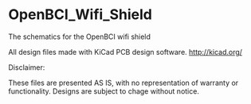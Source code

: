 # OpenBCI_Wifi_Shield
The schematics for the OpenBCI wifi shield

All design files made with KiCad PCB design software.
http://kicad.org/

Disclaimer:

These files are presented AS IS, with no representation of warranty or functionality.
Designs are subject to chage without notice.
